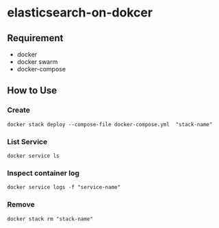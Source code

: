 # elasticsearch-on-dokcer

## Requirement
- docker
- docker swarm
- docker-compose

## How to Use
### Create
`docker stack deploy --compose-file docker-compose.yml  "stack-name"`

### List Service
`docker service ls`

### Inspect container log
`docker service logs -f "service-name"`

### Remove
`docker stack rm "stack-name"`
